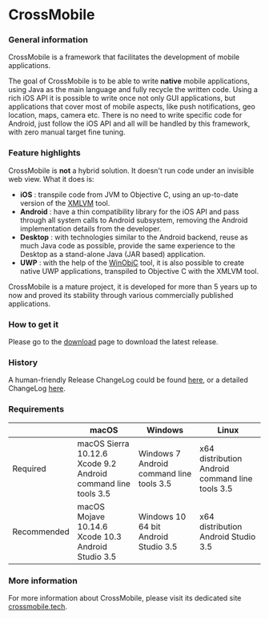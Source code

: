 # CrossMobile

### General information
CrossMobile is a framework that facilitates the development of mobile applications.

The goal of CrossMobile is to be able to write **native** mobile applications, using Java as the 
main language and fully recycle the written code. Using a rich iOS API it is possible to write once 
not only GUI applications, but applications that cover most of mobile aspects, like push notifications, 
geo location, maps, camera etc. There is no need to write specific code for Android, just follow the
iOS API and all will be handled by this framework, with zero manual target fine tuning.

### Feature highlights

CrossMobile is **not** a hybrid solution. It doesn't run code under an invisible web view. What it does is:

* **iOS** : transpile code from JVM to Objective C, using an up-to-date version of the [XMLVM](https://github.com/teras/xmlvm) tool.
* **Android** : have a thin compatibility library for the iOS API and pass through all system calls to Android subsystem, removing the 
Android implementation details from the developer.
* **Desktop** : with technologies similar to the Android backend, reuse as much Java code as possible, provide the same experience
to the Desktop as a stand-alone Java (JAR based) application.
* **UWP** : with the help of the [WinObjC](https://github.com/crossmob/WinObjC) tool, it is also possible to create native UWP applications, 
transpiled to Objective C with the XMLVM tool.

CrossMobile is a mature project, it is developed for more than 5 years up to now and proved its stability through various 
commercially published applications.

### How to get it
Please go to the [download](https://github.com/crossmob/CrossMobile/releases/latest) page to download the latest release.

### History

A human-friendly Release ChangeLog could be found [here](https://github.com/crossmob/CrossMobile/blob/master/RELEASES.md),
or a detailed ChangeLog [here](https://github.com/crossmob/CrossMobile/blob/master/CHANGELOG.md).

### Requirements

|   | macOS | Windows | Linux |
|---|-------|---------|--------|
| Required | macOS Sierra 10.12.6 <br/> Xcode 9.2 <br/> Android command line tools 3.5 | Windows 7 <br/> Android command line tools 3.5 | x64 distribution <br/> Android command line tools 3.5
| Recommended | macOS Mojave 10.14.6 <br/> Xcode 10.3 <br/> Android Studio 3.5 | Windows 10 64 bit<br/> Android Studio 3.5 | x64 distribution <br/> Android Studio 3.5

### More information
For more information about CrossMobile, please visit its dedicated site [crossmobile.tech](https://crossmobile.tech).
